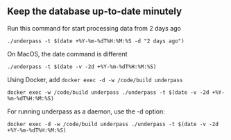 ## Keep the database up-to-date minutely

Run this command for start processing data from 2 days ago

`./underpass -t $(date +%Y-%m-%dT%H:%M:%S -d "2 days ago")`

On MacOS, the date command is different

`./underpass -t $(date -v -2d +%Y-%m-%dT%H:%M:%S)`

Using Docker, add `docker exec -d -w /code/build underpass`

`docker exec -w /code/build underpass ./underpass -t $(date -v -2d +%Y-%m-%dT%H:%M:%S)`

For running underpass as a daemon, use the -d option:

`docker exec -d -w /code/build underpass ./underpass -t $(date -v -2d +%Y-%m-%dT%H:%M:%S)`

